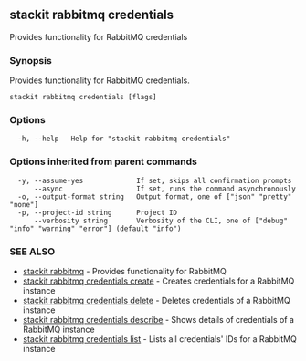 ## stackit rabbitmq credentials

Provides functionality for RabbitMQ credentials

### Synopsis

Provides functionality for RabbitMQ credentials.

```
stackit rabbitmq credentials [flags]
```

### Options

```
  -h, --help   Help for "stackit rabbitmq credentials"
```

### Options inherited from parent commands

```
  -y, --assume-yes             If set, skips all confirmation prompts
      --async                  If set, runs the command asynchronously
  -o, --output-format string   Output format, one of ["json" "pretty" "none"]
  -p, --project-id string      Project ID
      --verbosity string       Verbosity of the CLI, one of ["debug" "info" "warning" "error"] (default "info")
```

### SEE ALSO

* [stackit rabbitmq](./stackit_rabbitmq.md)	 - Provides functionality for RabbitMQ
* [stackit rabbitmq credentials create](./stackit_rabbitmq_credentials_create.md)	 - Creates credentials for a RabbitMQ instance
* [stackit rabbitmq credentials delete](./stackit_rabbitmq_credentials_delete.md)	 - Deletes credentials of a RabbitMQ instance
* [stackit rabbitmq credentials describe](./stackit_rabbitmq_credentials_describe.md)	 - Shows details of credentials of a RabbitMQ instance
* [stackit rabbitmq credentials list](./stackit_rabbitmq_credentials_list.md)	 - Lists all credentials' IDs for a RabbitMQ instance

